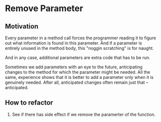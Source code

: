 # Remove Parameter

## Motivation

Every parameter in a method call forces the programmer reading it to figure out what information is found in this parameter. And if a parameter is entirely unused in the method body, this "noggin scratching" is for naught.

And in any case, additional parameters are extra code that has to be run.

Sometimes we add parameters with an eye to the future, anticipating changes to the method for which the parameter might be needed. All the same, experience shows that it is better to add a parameter only when it is genuinely needed. After all, anticipated changes often remain just that – anticipated.

## How to refactor

1. See if there has side effect if we remove the paramerter of the function.
